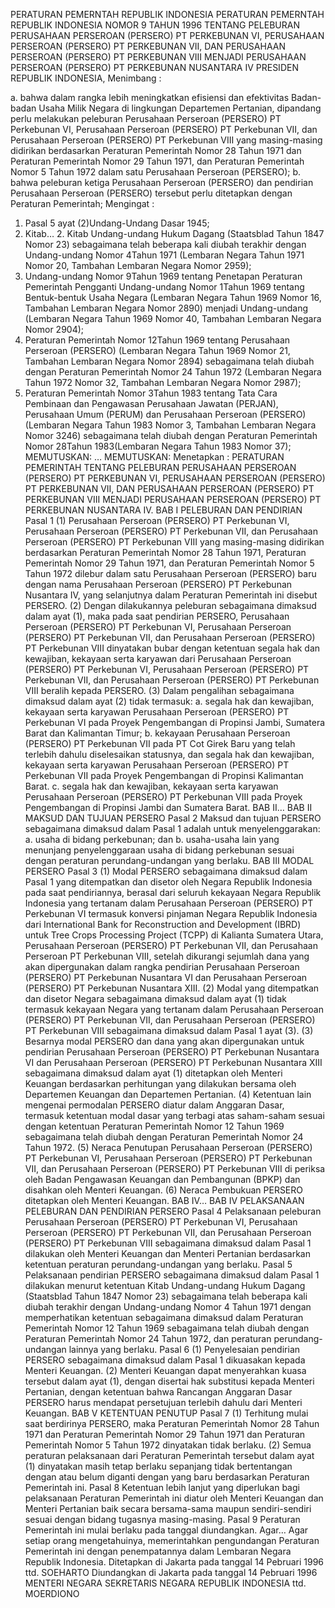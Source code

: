  PERATURAN PEMERNTAH REPUBLIK INDONESIA PERATURAN PEMERNTAH REPUBLIK INDONESIA NOMOR 9 TAHUN 1996 TENTANG PELEBURAN PERUSAHAAN PERSEROAN (PERSERO) PT PERKEBUNAN VI, PERUSAHAAN PERSEROAN (PERSERO) PT PERKEBUNAN VII, DAN PERUSAHAAN PERSEROAN (PERSERO) PT PERKEBUNAN VIII MENJADI PERUSAHAAN PERSEROAN (PERSERO) PT PERKEBUNAN NUSANTARA IV PRESIDEN REPUBLIK INDONESIA,
Menimbang :

a. bahwa dalam rangka lebih meningkatkan efisiensi dan efektivitas Badan-badan Usaha Milik Negara di lingkungan Departemen Pertanian, dipandang perlu melakukan peleburan Perusahaan Perseroan (PERSERO) PT Perkebunan VI, Perusahaan Perseroan (PERSERO) PT Perkebunan VII, dan Perusahaan Perseroan (PERSERO) PT Perkebunan VIII yang masing-masing didirikan berdasarkan Peraturan Pemerintah Nomor 28 Tahun 1971 dan Peraturan Pemerintah Nomor 29 Tahun 1971, dan Peraturan Pemerintah Nomor 5 Tahun 1972 dalam satu Perusahaan Perseroan (PERSERO);
b. bahwa peleburan ketiga Perusahaan Perseroan (PERSERO) dan pendirian Perusahaan Perseroan (PERSERO) tersebut perlu ditetapkan dengan Peraturan Pemerintah;
Mengingat :

1. Pasal 5 ayat (2)Undang-Undang Dasar 1945;
2. Kitab… 2. Kitab Undang-undang Hukum Dagang (Staatsblad Tahun 1847 Nomor 23) sebagaimana telah beberapa kali diubah terakhir dengan Undang-undang Nomor 4Tahun 1971 (Lembaran Negara Tahun 1971 Nomor 20, Tambahan Lembaran Negara Nomor 2959);
3. Undang-undang Nomor 9Tahun 1969 tentang Penetapan Peraturan Pemerintah Pengganti Undang-undang Nomor 1Tahun 1969 tentang Bentuk-bentuk Usaha Negara (Lembaran Negara Tahun 1969 Nomor 16, Tambahan Lembaran Negara Nomor 2890) menjadi Undang-undang (Lembaran Negara Tahun 1969 Nomor 40, Tambahan Lembaran Negara Nomor 2904);
4. Peraturan Pemerintah Nomor 12Tahun 1969 tentang Perusahaan Perseroan (PERSERO) (Lembaran Negara Tahun 1969 Nomor 21, Tambahan Lembaran Negara Nomor 2894) sebagaimana telah diubah dengan Peraturan Pemerintah Nomor 24 Tahun 1972 (Lembaran Negara Tahun 1972 Nomor 32, Tambahan Lembaran Negara Nomor 2987);
5. Peraturan Pemerintah Nomor 3Tahun 1983 tentang Tata Cara Pembinaan dan Pengawasan Perusahaan Jawatan (PERJAN), Perusahaan Umum (PERUM) dan Perusahaan Perseroan (PERSERO) (Lembaran Negara Tahun 1983 Nomor 3, Tambahan Lembaran Negara Nomor 3246) sebagaimana telah diubah dengan Peraturan Pemerintah Nomor 28Tahun 1983(Lembaran Negara Tahun 1983 Nomor 37);
MEMUTUSKAN:
 …
MEMUTUSKAN:
 Menetapkan : PERATURAN PEMERINTAH TENTANG PELEBURAN PERUSAHAAN PERSEROAN (PERSERO) PT PERKEBUNAN VI, PERUSAHAAN PERSEROAN (PERSERO) PT PERKEBUNAN VII, DAN PERUSAHAAN PERSEROAN (PERSERO) PT PERKEBUNAN VIII MENJADI PERUSAHAAN PERSEROAN (PERSERO) PT PERKEBUNAN NUSANTARA IV.
BAB I PELEBURAN DAN PENDIRIAN
Pasal 1
(1) Perusahaan Perseroan (PERSERO) PT Perkebunan VI, Perusahaan Perseroan (PERSERO) PT Perkebunan VII, dan Perusahaan Perseroan (PERSERO) PT Perkebunan VIII yang masing-masing didirikan berdasarkan Peraturan Pemerintah Nomor 28 Tahun 1971, Peraturan Pemerintah Nomor 29 Tahun 1971, dan Peraturan Pemerintah Nomor 5 Tahun 1972 dilebur dalam satu Perusahaan Perseroan (PERSERO) baru dengan nama Perusahaan Perseroan (PERSERO) PT Perkebunan Nusantara IV, yang selanjutnya dalam Peraturan Pemerintah ini disebut PERSERO.
(2) Dengan dilakukannya peleburan sebagaimana dimaksud dalam ayat (1), maka pada saat pendirian PERSERO, Perusahaan Perseroan (PERSERO) PT Perkebunan VI, Perusahaan Perseroan (PERSERO) PT Perkebunan VII, dan Perusahaan Perseroan (PERSERO) PT Perkebunan VIII dinyatakan bubar dengan ketentuan segala hak dan kewajiban, kekayaan serta karyawan dari Perusahaan Perseroan (PERSERO) PT Perkebunan VI, Perusahaan Perseroan (PERSERO) PT Perkebunan VII, dan Perusahaan Perseroan (PERSERO) PT Perkebunan VIII beralih kepada PERSERO.
(3) Dalam pengalihan sebagaimana dimaksud dalam ayat (2) tidak termasuk:
a. segala hak dan kewajiban, kekayaan serta karyawan Perusahaan Perseroan (PERSERO) PT Perkebunan VI pada Proyek Pengembangan di Propinsi Jambi, Sumatera Barat dan Kalimantan Timur;
b. kekayaan Perusahaan Perseroan (PERSERO) PT Perkebunan VII pada PT Cot Girek Baru yang telah terlebih dahulu diselesaikan statusnya, dan segala hak dan kewajiban, kekayaan serta karyawan Perusahaan Perseroan (PERSERO) PT Perkebunan VII pada Proyek Pengembangan di Propinsi Kalimantan Barat.
c. segala hak dan kewajiban, kekayaan serta karyawan Perusahaan Perseroan (PERSERO) PT Perkebunan VIII pada Proyek Pengembangan di Propinsi Jambi dan Sumatera Barat. BAB II…
BAB II MAKSUD DAN TUJUAN PERSERO
Pasal 2
Maksud dan tujuan PERSERO sebagaimana dimaksud dalam Pasal 1 adalah untuk menyelenggarakan:
a. usaha di bidang perkebunan; dan
b. usaha-usaha lain yang menunjang penyelenggaraan usaha di bidang perkebunan sesuai dengan peraturan perundang-undangan yang berlaku.
BAB III MODAL PERSERO
Pasal 3
(1) Modal PERSERO sebagaimana dimaksud dalam Pasal 1 yang ditempatkan dan disetor oleh Negara Republik Indonesia pada saat pendiriannya, berasal dari seluruh kekayaan Negara Republik Indonesia yang tertanam dalam Perusahaan Perseroan (PERSERO) PT Perkebunan VI termasuk konversi pinjaman Negara Republik Indonesia dari International Bank for Reconstruction and Development (IBRD) untuk Tree Crops Processing Project (TCPP) di Kalianta Sumatera Utara, Perusahaan Perseroan (PERSERO) PT Perkebunan VII, dan Perusahaan Perseroan PT Perkebunan VIII, setelah dikurangi sejumlah dana yang akan dipergunakan dalam rangka pendirian Perusahaan Perseroan (PERSERO) PT Perkebunan Nusantara VI dan Perusahaan Perseroan (PERSERO) PT Perkebunan Nusantara XIII.
(2) Modal yang ditempatkan dan disetor Negara sebagaimana dimaksud dalam ayat (1) tidak termasuk kekayaan Negara yang tertanam dalam Perusahaan Perseroan (PERSERO) PT Perkebunan VII, dan Perusahaan Perseroan (PERSERO) PT Perkebunan VIII sebagaimana dimaksud dalam Pasal 1 ayat (3).
(3) Besarnya modal PERSERO dan dana yang akan dipergunakan untuk pendirian Perusahaan Perseroan (PERSERO) PT Perkebunan Nusantara VI dan Perusahaan Perseroan (PERSERO) PT Perkebunan Nusantara XIII sebagaimana dimaksud dalam ayat (1) ditetapkan oleh Menteri Keuangan berdasarkan perhitungan yang dilakukan bersama oleh Departemen Keuangan dan Departemen Pertanian.
(4) Ketentuan lain mengenai permodalan PERSERO diatur dalam Anggaran Dasar, termasuk ketentuan modal dasar yang terbagi atas saham-saham sesuai dengan ketentuan Peraturan Pemerintah Nomor 12 Tahun 1969 sebagaimana telah diubah dengan Peraturan Pemerintah Nomor 24 Tahun 1972.
(5) Neraca Penutupan Perusahaan Perseroan (PERSERO) PT Perkebunan VI, Perusahaan Perseroan (PERSERO) PT Perkebunan VII, dan Perusahaan Perseroan (PERSERO) PT Perkebunan VIII di periksa oleh Badan Pengawasan Keuangan dan Pembangunan (BPKP) dan disahkan oleh Menteri Keuangan.
(6) Neraca Pembukuan PERSERO ditetapkan oleh Menteri Keuangan. BAB IV…
BAB IV PELAKSANAAN PELEBURAN DAN PENDIRIAN PERSERO
Pasal 4
Pelaksanaan peleburan Perusahaan Perseroan (PERSERO) PT Perkebunan VI, Perusahaan Perseroan (PERSERO) PT Perkebunan VII, dan Perusahaan Perseroan (PERSERO) PT Perkebunan VIII sebagaimana dimaksud dalam Pasal 1 dilakukan oleh Menteri Keuangan dan Menteri Pertanian berdasarkan ketentuan peraturan perundang-undangan yang berlaku.
Pasal 5
Pelaksanaan pendirian PERSERO sebagaimana dimaksud dalam Pasal 1 dilakukan menurut ketentuan Kitab Undang-undang Hukum Dagang (Staatsblad Tahun 1847 Nomor 23) sebagaimana telah beberapa kali diubah terakhir dengan Undang-undang Nomor 4 Tahun 1971 dengan memperhatikan ketentuan sebagaimana dimaksud dalam Peraturan Pemerintah Nomor 12 Tahun 1969 sebagaimana telah diubah dengan Peraturan Pemerintah Nomor 24 Tahun 1972, dan peraturan perundang-undangan lainnya yang berlaku.
Pasal 6
(1) Penyelesaian pendirian PERSERO sebagaimana dimaksud dalam Pasal 1 dikuasakan kepada Menteri Keuangan.
(2) Menteri Keuangan dapat menyerahkan kuasa tersebut dalam ayat (1), dengan disertai hak substitusi kepada Menteri Pertanian, dengan ketentuan bahwa Rancangan Anggaran Dasar PERSERO harus mendapat persetujuan terlebih dahulu dari Menteri Keuangan.
BAB V KETENTUAN PENUTUP
Pasal 7
(1) Terhitung mulai saat berdirinya PERSERO, maka Peraturan Pemerintah Nomor 28 Tahun 1971 dan Peraturan Pemerintah Nomor 29 Tahun 1971 dan Peraturan Pemerintah Nomor 5 Tahun 1972 dinyatakan tidak berlaku.
(2) Semua peraturan pelaksanaan dari Peraturan Pemerintah tersebut dalam ayat (1) dinyatakan masih tetap berlaku sepanjang tidak bertentangan dengan atau belum diganti dengan yang baru berdasarkan Peraturan Pemerintah ini.
Pasal 8
Ketentuan lebih lanjut yang diperlukan bagi pelaksanaan Peraturan Pemerintah ini diatur oleh Menteri Keuangan dan Menteri Pertanian baik secara bersama-sama maupun sendiri-sendiri sesuai dengan bidang tugasnya masing-masing.
Pasal 9
Peraturan Pemerintah ini mulai berlaku pada tanggal diundangkan. Agar…
Agar setiap orang mengetahuinya, memerintahkan pengundangan Peraturan Pemerintah ini dengan penempatannya dalam Lembaran Negara Republik Indonesia. Ditetapkan di Jakarta pada tanggal 14 Pebruari 1996 ttd. SOEHARTO Diundangkan di Jakarta pada tanggal 14 Pebruari 1996 MENTERI NEGARA SEKRETARIS NEGARA REPUBLIK INDONESIA ttd. MOERDIONO